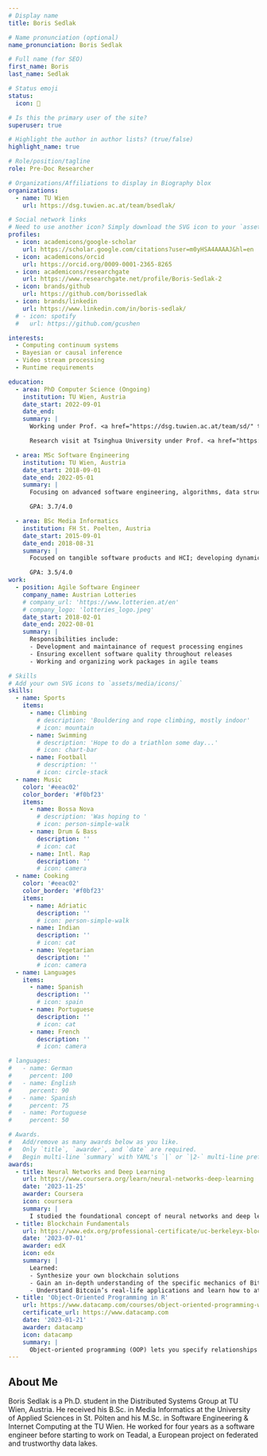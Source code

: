 ```yaml
---
# Display name
title: Boris Sedlak

# Name pronunciation (optional)
name_pronunciation: Boris Sedlak

# Full name (for SEO)
first_name: Boris
last_name: Sedlak

# Status emoji
status:
  icon: 🧉

# Is this the primary user of the site?
superuser: true

# Highlight the author in author lists? (true/false)
highlight_name: true

# Role/position/tagline
role: Pre-Doc Researcher

# Organizations/Affiliations to display in Biography blox
organizations:
  - name: TU Wien
    url: https://dsg.tuwien.ac.at/team/bsedlak/

# Social network links
# Need to use another icon? Simply download the SVG icon to your `assets/media/icons/` folder.
profiles:
  - icon: academicons/google-scholar
    url: https://scholar.google.com/citations?user=m0yHSA4AAAAJ&hl=en
  - icon: academicons/orcid
    url: https://orcid.org/0009-0001-2365-8265
  - icon: academicons/researchgate
    url: https://www.researchgate.net/profile/Boris-Sedlak-2
  - icon: brands/github
    url: https://github.com/borissedlak
  - icon: brands/linkedin
    url: https://www.linkedin.com/in/boris-sedlak/
  # - icon: spotify
  #   url: https://github.com/gcushen

interests:
  - Computing continuum systems
  - Bayesian or causal inference
  - Video stream processing
  - Runtime requirements

education:
  - area: PhD Computer Science (Ongoing)
    institution: TU Wien, Austria
    date_start: 2022-09-01
    date_end: 
    summary: |
      Working under Prof. <a href="https://dsg.tuwien.ac.at/team/sd/" target="_blank">Schahram Dustdar</a> at the Distributed Systems Group (<a href="https://dsg.tuwien.ac.at/" target="_blank">DSG</a>); focusing on ensuring runtime requirements in large-scale computing systems through causal inference. Fully funded by EU Horizon (<a href="https://www.teadal.eu/" target="_blank">Teadal</a>).

      Research visit at Tsinghua University under Prof. <a href="https://sites.google.com/site/profxiaoboqu/" target="_blank">Xiaobo Qu</a>; working on emerging transportation solutions for collaborative offloading in vehicular edge computing.

  - area: MSc Software Engineering
    institution: TU Wien, Austria
    date_start: 2018-09-01
    date_end: 2022-05-01
    summary: |
      Focusing on advanced software engineering, algorithms, data structures, and distributed information systems. Finished the studies and master defense with distinction. Working in parallel as software engineer at Austrian lotteries.

      GPA: 3.7/4.0

  - area: BSc Media Informatics
    institution: FH St. Poelten, Austria
    date_start: 2015-09-01
    date_end: 2018-08-31
    summary: |
      Focused on tangible software products and HCI; developing dynamic solutions for mobile navigation; interactive installations for digital art (e.g., music and video); experimenting with AR and VR environments

      GPA: 3.5/4.0
work:
  - position: Agile Software Engineer
    company_name: Austrian Lotteries
    # company_url: 'https://www.lotterien.at/en'
    # company_logo: 'lotteries_logo.jpeg'
    date_start: 2018-02-01
    date_end: 2022-08-01
    summary: |
      Responsibilities include:
      - Development and maintainance of request processing engines
      - Ensuring excellent software quality throughout releases 
      - Working and organizing work packages in agile teams

# Skills
# Add your own SVG icons to `assets/media/icons/`
skills:
  - name: Sports
    items:
      - name: Climbing
        # description: 'Bouldering and rope climbing, mostly indoor'
        # icon: mountain
      - name: Swimming
        # description: 'Hope to do a triathlon some day...'
        # icon: chart-bar
      - name: Football
        # description: ''
        # icon: circle-stack
  - name: Music
    color: '#eeac02'
    color_border: '#f0bf23'
    items:
      - name: Bossa Nova
        # description: 'Was hoping to '
        # icon: person-simple-walk
      - name: Drum & Bass
        description: ''
        # icon: cat
      - name: Intl. Rap
        description: ''
        # icon: camera
  - name: Cooking
    color: '#eeac02'
    color_border: '#f0bf23'
    items:
      - name: Adriatic
        description: ''
        # icon: person-simple-walk
      - name: Indian
        description: ''
        # icon: cat
      - name: Vegetarian
        description: ''
        # icon: camera
  - name: Languages
    items:
      - name: Spanish
        description: ''
        # icon: spain
      - name: Portuguese
        description: ''
        # icon: cat
      - name: French
        description: ''
        # icon: camera

# languages:
#   - name: German
#     percent: 100
#   - name: English
#     percent: 90
#   - name: Spanish
#     percent: 75
#   - name: Portuguese
#     percent: 50

# Awards.
#   Add/remove as many awards below as you like.
#   Only `title`, `awarder`, and `date` are required.
#   Begin multi-line `summary` with YAML's `|` or `|2-` multi-line prefix and indent 2 spaces below.
awards:
  - title: Neural Networks and Deep Learning
    url: https://www.coursera.org/learn/neural-networks-deep-learning
    date: '2023-11-25'
    awarder: Coursera
    icon: coursera
    summary: |
      I studied the foundational concept of neural networks and deep learning. By the end, I was familiar with the significant technological trends driving the rise of deep learning; build, train, and apply fully connected deep neural networks; implement efficient (vectorized) neural networks; identify key parameters in a neural network’s architecture; and apply deep learning to your own applications.
  - title: Blockchain Fundamentals
    url: https://www.edx.org/professional-certificate/uc-berkeleyx-blockchain-fundamentals
    date: '2023-07-01'
    awarder: edX
    icon: edx
    summary: |
      Learned:
      - Synthesize your own blockchain solutions
      - Gain an in-depth understanding of the specific mechanics of Bitcoin
      - Understand Bitcoin’s real-life applications and learn how to attack and destroy Bitcoin, Ethereum, smart contracts and Dapps, and alternatives to Bitcoin’s Proof-of-Work consensus algorithm
  - title: 'Object-Oriented Programming in R'
    url: https://www.datacamp.com/courses/object-oriented-programming-with-s3-and-r6-in-r
    certificate_url: https://www.datacamp.com
    date: '2023-01-21'
    awarder: datacamp
    icon: datacamp
    summary: |
      Object-oriented programming (OOP) lets you specify relationships between functions and the objects that they can act on, helping you manage complexity in your code. This is an intermediate level course, providing an introduction to OOP, using the S3 and R6 systems. S3 is a great day-to-day R programming tool that simplifies some of the functions that you write. R6 is especially useful for industry-specific analyses, working with web APIs, and building GUIs.
---
```


## About Me

Boris Sedlak is a Ph.D. student in the Distributed Systems Group at TU Wien, Austria. He received his B.Sc. in Media Informatics at the University of Applied Sciences in St. Pölten and his M.Sc. in Software Engineering & Internet Computing at the TU Wien. He worked for four years as a software engineer before starting to work on Teadal, a European project on federated and trustworthy data lakes.
